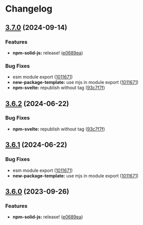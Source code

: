 # Changelog

## [3.7.0](https://github.com/jarith/reatom/compare/npm-solid-js-v3.6.2...npm-solid-js-v3.7.0) (2024-09-14)


### Features

* **npm-solid-js:** release! ([e0689ea](https://github.com/jarith/reatom/commit/e0689ea50570f6764eadd4d2a4b28e746c355295))


### Bug Fixes

* esm module export ([1011671](https://github.com/jarith/reatom/commit/10116719dd92d8102352a39e4ed772b8173d8668))
* **new-package-template:** use mjs in module export ([1011671](https://github.com/jarith/reatom/commit/10116719dd92d8102352a39e4ed772b8173d8668))
* **npm-svelte:** republish without tag ([93c7f7f](https://github.com/jarith/reatom/commit/93c7f7f5ec58247b1b3aec854cd83b0a0ecd6a6c))

## [3.6.2](https://github.com/artalar/reatom/compare/npm-solid-js-v3.6.1...npm-solid-js-v3.6.2) (2024-06-22)


### Bug Fixes

* **npm-svelte:** republish without tag ([93c7f7f](https://github.com/artalar/reatom/commit/93c7f7f5ec58247b1b3aec854cd83b0a0ecd6a6c))

## [3.6.1](https://github.com/artalar/reatom/compare/npm-solid-js-v3.6.0...npm-solid-js-v3.6.1) (2024-06-22)


### Bug Fixes

* esm module export ([1011671](https://github.com/artalar/reatom/commit/10116719dd92d8102352a39e4ed772b8173d8668))
* **new-package-template:** use mjs in module export ([1011671](https://github.com/artalar/reatom/commit/10116719dd92d8102352a39e4ed772b8173d8668))

## [3.6.0](https://github.com/artalar/reatom/compare/npm-solid-js-v3.5.0...npm-solid-js-v3.6.0) (2023-09-26)


### Features

* **npm-solid-js:** release! ([e0689ea](https://github.com/artalar/reatom/commit/e0689ea50570f6764eadd4d2a4b28e746c355295))
